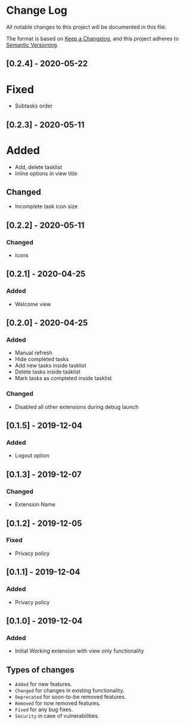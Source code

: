 # Change Log

All notable changes to this project will be documented in this file.

The format is based on [Keep a Changelog](https://keepachangelog.com/en/1.0.0/),
and this project adheres to [Semantic Versioning](https://semver.org/spec/v2.0.0.html).

## [0.2.4] - 2020-05-22

# Fixed

- Subtasks order

## [0.2.3] - 2020-05-11

# Added

- Add, delete tasklist
- Inline options in view title

## Changed

- Incomplete task icon size

## [0.2.2] - 2020-05-11

### Changed

- icons

## [0.2.1] - 2020-04-25

### Added

- Welcome view

## [0.2.0] - 2020-04-25

### Added

- Manual refresh
- Hide completed tasks
- Add new tasks inside tasklist
- Delete tasks inside tasklist
- Mark tasks as completed inside tasklist

### Changed

- Disabled all other extensions during debug launch

## [0.1.5] - 2019-12-04

### Added

- Logout option

## [0.1.3] - 2019-12-07

### Changed

- Extension Name

## [0.1.2] - 2019-12-05

### Fixed

- Privacy policy

## [0.1.1] - 2019-12-04

### Added

- Privacy policy

## [0.1.0] - 2019-12-04

### Added

- Initial Working extension with view only functionality

## Types of changes

- `Added` for new features.
- `Changed` for changes in existing functionality.
- `Deprecated` for soon-to-be removed features.
- `Removed` for now removed features.
- `Fixed` for any bug fixes.
- `Security` in case of vulnerabilities.
